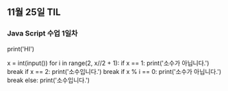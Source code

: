 ## 11월 25일 TIL

### Java Script 수업 1일차

print('HI')

x = int(input())
for i in range(2, x//2 + 1):
    if x == 1:
        print('소수가 아닙니다.')
        break
    if x == 2:
        print('소수입니다.')
        break
    if x % i == 0:
        print('소수가 아닙니다.')
        break
else:
    print('소수입니다.')